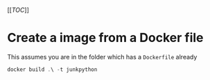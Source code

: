 [[_TOC_]]

# Create a image from a Docker file
This assumes you are in the folder which has a `Dockerfile` already
```powershell
docker build .\ -t junkpython
